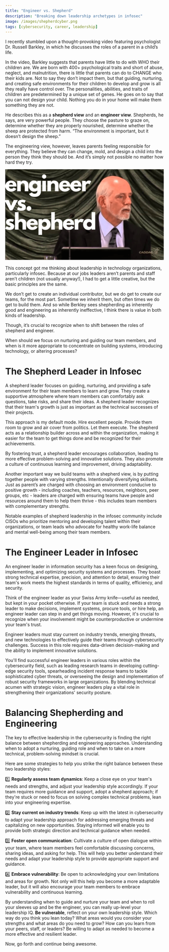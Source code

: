 ```yaml
---
title: "Engineer vs. Shepherd"
description: "Breaking down leadership archetypes in infosec"
image: /images/shepherdcyber.png
tags: [cybersecurity, career, leadership]
---
```


I recently stumbled upon a thought-provoking video featuring psychologist Dr. Russell Barkley, in which he discusses the roles of a parent in a child’s life. 

In the video, Barkley suggests that parents have little to do with WHO their children are. We are born with 400+ psychological traits and short of abuse, neglect, and malnutrition, there is little that parents can do to CHANGE who their kids are. Not to say they don’t impact them, but that guiding, nurturing, and creating safe environments for their children to develop and grow is all they really have control over. The personalities, abilities, and traits of children are predetermined by a unique set of genes. He goes on to say that you can not design your child. Nothing you do in your home will make them something they are not.

He describes this as a **shepherd view** and an **engineer view**. Shepherds, he says, are very powerful people. They choose the pasture to graze on, determine whether they are properly nourished, determine whether the sheep are protected from harm. “The environment is important, but it doesn’t design the sheep.” 

The engineering view, however, leaves parents feeling responsible for everything. They believe they can change, mold, and design a child into the person they think they should be. And it’s simply not possible no matter how hard they try.

![shepherd-vs-engineer](/images/engineervsshepherd.png)

This concept got me thinking about leadership in technology organizations, particularly infosec. Because at our jobs leaders aren’t parents and staff aren’t children (not usually anyway!), I had to get a little creative, but the basic principles are the same. 

We don’t get to create an individual contributor, but we do get to create our teams, for the most part. Sometime we inherit them, but often times we do get to build them. And so while Berkley sees shepherding as inherently good and engineering as inherently ineffective, I think there is value in both kinds of leadership. 

Though, it’s crucial to recognize when to shift between the roles of shepherd and engineer.

When should we focus on nurturing and guiding our team members, and when is it more appropriate to concentrate on building systems, introducing technology, or altering processes?

# **The Shepherd Leader in Infosec**

A shepherd leader focuses on guiding, nurturing, and providing a safe environment for their team members to learn and grow. They create a supportive atmosphere where team members can comfortably ask questions, take risks, and share their ideas. A shepherd leader recognizes that their team's growth is just as important as the technical successes of their projects.

This approach is my default mode. Hire excellent people. Provide them room to grow and air cover from politics. Let them execute. The shepherd acts as a relationship builder across and within the organization, making it easier for the team to get things done and be recognized for their achievements.

By fostering trust, a shepherd leader encourages collaboration, leading to more effective problem-solving and innovative solutions. They also promote a culture of continuous learning and improvement, driving adaptability.

Another important way we build teams with a shepherd view, is by putting together people with varying strengths. Intentionally diversifying skillsets. Just as parent’s are charged with choosing an environment conducive to positive growth - including coaches, teachers, resources, neighbors, peer groups, etc - leaders are charged with ensuring teams have people and resources around them to help them thrive - this includes team members with complementary strengths. 

Notable examples of shepherd leadership in the infosec community include CISOs who prioritize mentoring and developing talent within their organizations, or team leads who advocate for healthy work-life balance and mental well-being among their team members.

# **The Engineer Leader in Infosec**

An engineer leader in information security has a keen focus on designing, implementing, and optimizing security systems and processes. They boast strong technical expertise, precision, and attention to detail, ensuring their team's work meets the highest standards in terms of quality, efficiency, and security.

Think of the engineer leader as your Swiss Army knife—useful as needed, but kept in your pocket otherwise. If your team is stuck and needs a strong leader to make decisions, implement systems, procure tools, or hire help, an engineer leader can step in and get things moving. However, it's crucial to recognize when your involvement might be counterproductive or undermine your team's trust.

Engineer leaders must stay current on industry trends, emerging threats, and new technologies to effectively guide their teams through cybersecurity challenges. Success in this role requires data-driven decision-making and the ability to implement innovative solutions.

You'll find successful engineer leaders in various roles within the cybersecurity field, such as leading research teams in developing cutting-edge security tools, spearheading incident response teams to tackle sophisticated cyber threats, or overseeing the design and implementation of robust security frameworks in large organizations. By blending technical acumen with strategic vision, engineer leaders play a vital role in strengthening their organizations' security posture.

# **Balancing Shepherding and Engineering**

The key to effective leadership in the cybersecurity is finding the right balance between shepherding and engineering approaches. Understanding when to adopt a nurturing, guiding role and when to take on a more technical, problem-solving mindset is crucial.

Here are some strategies to help you strike the right balance between these two leadership styles:

1️⃣ **Regularly assess team dynamics**: Keep a close eye on your team's needs and strengths, and adjust your leadership style accordingly. If your team requires more guidance and support, adopt a shepherd approach; if they're stuck or need to focus on solving complex technical problems, lean into your engineering expertise.

2️⃣ **Stay current on industry trends**: Keep up with the latest in cybersecurity to adapt your leadership approach for addressing emerging threats and capitalizing on new opportunities. Staying informed will enable you to provide both strategic direction and technical guidance when needed.

3️⃣ **Foster open communication**: Cultivate a culture of open dialogue within your team, where team members feel comfortable discussing concerns, sharing ideas, and asking for help. This will help you better understand their needs and adapt your leadership style to provide appropriate support and guidance.

4️⃣ **Embrace vulnerability**: Be open to acknowledging your own limitations and areas for growth. Not only will this help you become a more adaptable leader, but it will also encourage your team members to embrace vulnerability and continuous learning.

By understanding when to guide and nurture your team and when to roll your sleeves up and be the engineer, you can really up-level your leadership IQ. **Be vulnerable**, reflect on your own leadership style. Which way do you think you lean today? What areas would you consider your strengths and what areas do you need to grow? How can you learn from your peers, staff, or leaders? Be willing to adapt as needed to become a more effective and resilient leader.

Now, go forth and continue being awesome.
